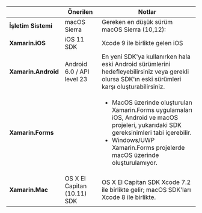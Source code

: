 ||Önerilen|Notlar|
|---|---|---|
|**İşletim Sistemi**|macOS Sierra|Gereken en düşük sürüm macOS Sierra (10,12):|
|**Xamarin.iOS**|iOS 11 SDK|Xcode 9 ile birlikte gelen iOS|
|**Xamarin.Android**|Android 6.0 / API level 23|En yeni SDK'ya kullanırken hala eski Android sürümlerini hedefleyebilirsiniz veya gerekli olursa SDK'ın eski sürümleri karşı oluşturabilirsiniz.|
|**Xamarin.Forms**||<ul><li>MacOS üzerinde oluşturulan Xamarin.Forms uygulamaları iOS, Android ve macOS projeleri, yukarıdaki SDK gereksinimleri tabi içerebilir.</li><li>Windows/UWP Xamarin.Forms projelerde macOS üzerinde oluşturulamıyor.</li></ul>|
|**Xamarin.Mac**|OS X El Capitan (10.11) SDK|OS X El Capitan SDK Xcode 7.2 ile birlikte gelir; macOS SDK'ları Xcode 8 ile birlikte.|
